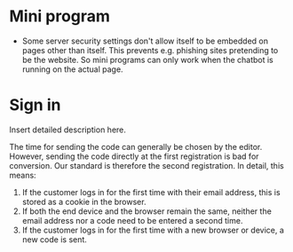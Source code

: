 
# Mini program

+ Some server security settings don't allow itself to be embedded on pages other than itself. This prevents e.g. phishing sites pretending to be the website. So mini programs can only work when the chatbot is running on the actual page. 

# Sign in

Insert detailed description here. 

The time for sending the code can generally be chosen by the editor. However, sending the code directly at the first registration is bad for conversion. Our standard is therefore the second registration. In detail, this means:
1. If the customer logs in for the first time with their email address, this is stored as a cookie in the browser. 
2. If both the end device and the browser remain the same, neither the email address nor a code need to be entered a second time. 
3. If the customer logs in for the first time with a new browser or device, a new code is sent.

